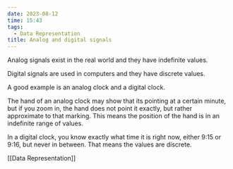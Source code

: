 ```yaml
---
date: 2023-08-12
time: 15:43
tags:
  - Data Representation
title: Analog and digital signals
---
```


Analog signals exist in the real world and they have indefinite values.

Digital signals are used in computers and they have discrete values.

A good example is an analog clock and a digital clock.

The hand of an analog clock may show that its pointing at a certain minute, but if you zoom in, the hand does not point it exactly, but rather approximate to that marking. This means the position of the hand is in an indefinite range of values.

In a digital clock, you know exactly what time it is right now, either 9:15 or 9:16, but never in between. That means the values are discrete.

[[Data Representation]]
